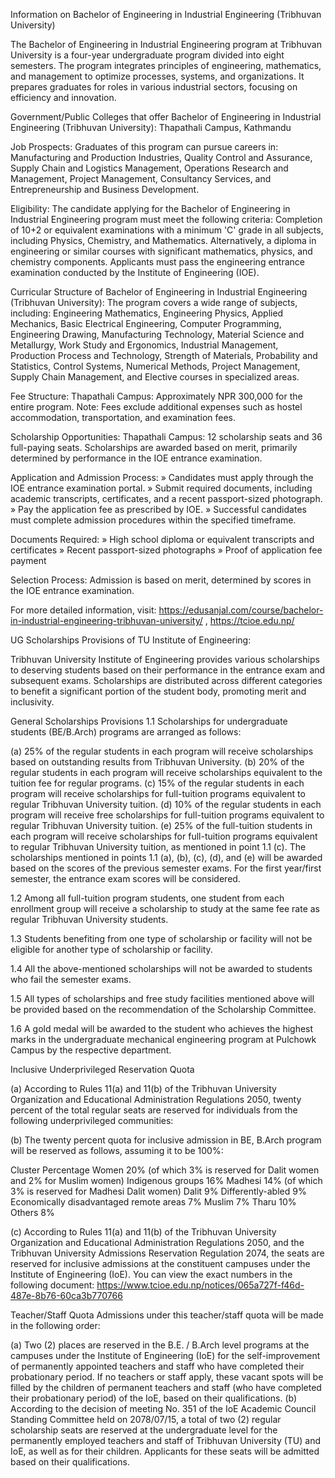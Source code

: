Information on Bachelor of Engineering in Industrial Engineering (Tribhuvan University)

The Bachelor of Engineering in Industrial Engineering program at Tribhuvan University is a four-year undergraduate program divided into eight semesters. The program integrates principles of engineering, mathematics, and management to optimize processes, systems, and organizations. It prepares graduates for roles in various industrial sectors, focusing on efficiency and innovation.

Government/Public Colleges that offer Bachelor of Engineering in Industrial Engineering (Tribhuvan University):
Thapathali Campus, Kathmandu

Job Prospects:
Graduates of this program can pursue careers in:
Manufacturing and Production Industries, Quality Control and Assurance, Supply Chain and Logistics Management, Operations Research and Management, Project Management, Consultancy Services, and Entrepreneurship and Business Development.

Eligibility:
The candidate applying for the Bachelor of Engineering in Industrial Engineering program must meet the following criteria:
Completion of 10+2 or equivalent examinations with a minimum 'C' grade in all subjects, including Physics, Chemistry, and Mathematics.
Alternatively, a diploma in engineering or similar courses with significant mathematics, physics, and chemistry components.
Applicants must pass the engineering entrance examination conducted by the Institute of Engineering (IOE).

Curricular Structure of Bachelor of Engineering in Industrial Engineering (Tribhuvan University):
The program covers a wide range of subjects, including:
Engineering Mathematics, Engineering Physics, Applied Mechanics, Basic Electrical Engineering, Computer Programming, Engineering Drawing, Manufacturing Technology, Material Science and Metallurgy, Work Study and Ergonomics, Industrial Management, Production Process and Technology, Strength of Materials, Probability and Statistics, Control Systems, Numerical Methods, Project Management, Supply Chain Management, and Elective courses in specialized areas.

Fee Structure:
Thapathali Campus: Approximately NPR 300,000 for the entire program.
Note: Fees exclude additional expenses such as hostel accommodation, transportation, and examination fees.

Scholarship Opportunities:
Thapathali Campus: 12 scholarship seats and 36 full-paying seats.
Scholarships are awarded based on merit, primarily determined by performance in the IOE entrance examination.

Application and Admission Process:
» Candidates must apply through the IOE entrance examination portal.
» Submit required documents, including academic transcripts, certificates, and a recent passport-sized photograph.
» Pay the application fee as prescribed by IOE.
» Successful candidates must complete admission procedures within the specified timeframe.

Documents Required:
» High school diploma or equivalent transcripts and certificates
» Recent passport-sized photographs
» Proof of application fee payment

Selection Process:
Admission is based on merit, determined by scores in the IOE entrance examination.

For more detailed information, visit: https://edusanjal.com/course/bachelor-in-industrial-engineering-tribhuvan-university/ , https://tcioe.edu.np/

UG Scholarships Provisions of TU Institute of Engineering:

Tribhuvan University Institute of Engineering provides various scholarships to deserving students based on their performance in the entrance exam and subsequent exams. Scholarships are distributed across different categories to benefit a significant portion of the student body, promoting merit and inclusivity.

General Scholarships Provisions
1.1 Scholarships for undergraduate students (BE/B.Arch) programs are arranged as follows:

(a) 25% of the regular students in each program will receive scholarships based on outstanding results from Tribhuvan University.
(b) 20% of the regular students in each program will receive scholarships equivalent to the tuition fee for regular programs.
(c) 15% of the regular students in each program will receive scholarships for full-tuition programs equivalent to regular Tribhuvan University tuition.
(d) 10% of the regular students in each program will receive free scholarships for full-tuition programs equivalent to regular Tribhuvan University tuition.
(e) 25% of the full-tuition students in each program will receive scholarships for full-tuition programs equivalent to regular Tribhuvan University tuition, as mentioned in point 1.1 (c).
The scholarships mentioned in points 1.1 (a), (b), (c), (d), and (e) will be awarded based on the scores of the previous semester exams. For the first year/first semester, the entrance exam scores will be considered.

1.2 Among all full-tuition program students, one student from each enrollment group will receive a scholarship to study at the same fee rate as regular Tribhuvan University students.

1.3 Students benefiting from one type of scholarship or facility will not be eligible for another type of scholarship or facility.

1.4 All the above-mentioned scholarships will not be awarded to students who fail the semester exams.

1.5 All types of scholarships and free study facilities mentioned above will be provided based on the recommendation of the Scholarship Committee.

1.6 A gold medal will be awarded to the student who achieves the highest marks in the undergraduate mechanical engineering program at Pulchowk Campus by the respective department.

Inclusive Underprivileged Reservation Quota

(a) According to Rules 11(a) and 11(b) of the Tribhuvan University Organization and Educational Administration Regulations 2050, twenty percent of the total regular seats are reserved for individuals from the following underprivileged communities:

(b) The twenty percent quota for inclusive admission in BE, B.Arch program will be reserved as follows, assuming it to be 100%:

Cluster Percentage
Women 20% (of which 3% is reserved for Dalit women and 2% for Muslim women)
Indigenous groups 16%
Madhesi 14% (of which 3% is reserved for Madhesi Dalit women)
Dalit 9%
Differently-abled 9%
Economically disadvantaged remote areas 7%
Muslim 7%
Tharu 10%
Others 8%

(c) According to Rules 11(a) and 11(b) of the Tribhuvan University Organization and Educational Administration Regulations 2050, and the Tribhuvan University Admissions Reservation Regulation 2074, the seats are reserved for inclusive admissions at the constituent campuses under the Institute of Engineering (IoE). You can view the exact numbers in the following document: https://www.tcioe.edu.np/notices/065a727f-f46d-487e-8b76-60ca3b770766

Teacher/Staff Quota
Admissions under this teacher/staff quota will be made in the following order:

(a) Two (2) places are reserved in the B.E. / B.Arch level programs at the campuses under the Institute of Engineering (IoE) for the self-improvement of permanently appointed teachers and staff who have completed their probationary period. If no teachers or staff apply, these vacant spots will be filled by the children of permanent teachers and staff (who have completed their probationary period) of the IoE, based on their qualifications.
(b) According to the decision of meeting No. 351 of the IoE Academic Council Standing Committee held on 2078/07/15, a total of two (2) regular scholarship seats are reserved at the undergraduate level for the permanently employed teachers and staff of Tribhuvan University (TU) and IoE, as well as for their children. Applicants for these seats will be admitted based on their qualifications.
